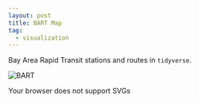 ```yaml
---
layout: post
title: BART Map
tag:
  - visualization
---
```


Bay Area Rapid Transit stations and routes in `tidyverse`.

![BART](https://shawenyao.github.io/BART/output/BART.svg)

<object type="image/svg+xml" data="https://shawenyao.github.io/BART/output/BART.svg">Your browser does not support SVGs</object>
